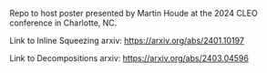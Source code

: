 Repo to host poster presented by Martin Houde at the 2024 CLEO conference in Charlotte, NC. 

Link to Inline Squeezing arxiv: https://arxiv.org/abs/2401.10197

Link to Decompositions arxiv: https://arxiv.org/abs/2403.04596
